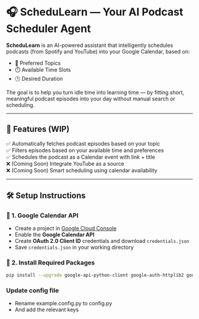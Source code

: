 # 🎧 ScheduLearn — Your AI Podcast Scheduler Agent

**ScheduLearn** is an AI-powered assistant that intelligently schedules podcasts (from Spotify and YouTube) into your Google Calendar, based on:
- 📌 Preferred Topics
- ⏱️ Available Time Slots
- 🕒 Desired Duration

The goal is to help you turn idle time into learning time — by fitting short, meaningful podcast episodes into your day without manual search or scheduling.

---

## 🚀 Features (WIP)

✅ Automatically fetches podcast episodes based on your topic  
✅ Filters episodes based on your available time and preferences  
✅ Schedules the podcast as a Calendar event with link + title  
❌ (Coming Soon) Integrate YouTube as a source  
❌ (Coming Soon) Smart scheduling using calendar availability

---

## 🛠️ Setup Instructions

### 🔐 1. Google Calendar API

- Create a project in [Google Cloud Console](https://console.cloud.google.com/)
- Enable the **Google Calendar API**
- Create **OAuth 2.0 Client ID** credentials and download `credentials.json`
- Save `credentials.json` in your working directory

### 🧪 2. Install Required Packages

```bash
pip install --upgrade google-api-python-client google-auth-httplib2 google-auth-oauthlib spotipy
```
### Update config file 

- Rename example.config.py to config.py
- And add the relevant keys